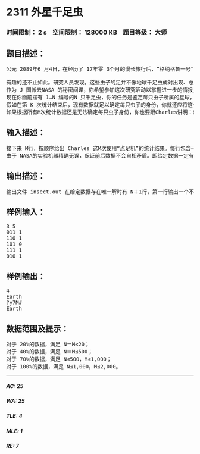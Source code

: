 # 2311 外星千足虫   
### 时间限制： 2 s&nbsp;&nbsp;&nbsp;&nbsp;空间限制： 128000 KB&nbsp;&nbsp;&nbsp;&nbsp;题目等级： 大师  
## 题目描述：  

<pre>
公元 2089年6 月4日，在经历了 17年零 3个月的漫长旅行后，“格纳格鲁一号”载人火箭返回舱终于安全着陆。此枚火箭由美国国家航空航天局（NASA）研制发射，行经火星、金星、土卫六、木卫二、谷神星、“张衡星”等 23颗太阳系星球，并最终在小行星“杰森星”探寻到了地外生命。宇航员在“杰森星”地表岩层下45.70米位置发现一批珍贵的活体生命样本，并将其带回检测。在带回的活体样本中，最吸引人的当属这些来自外星的千足虫了。这些虫子身躯纤长，身体分为若干节。受到触碰时，会将身体卷曲成圆环形，间隔一段时间后才会复原活动。
  
有趣的还不止如此。研究人员发现，这些虫子的足并不像地球千足虫成对出现、总共偶数条——它们每节身体下方都有着不定数量的足，但足的总数一定是奇数条！虽然从外观难以区分二者，但通过统计足的数目，科学家们就能根据奇偶性判断出千足虫所属的星球。
作为 J 国派去NASA 的秘密间谍，你希望参加这次研究活动以掌握进一步的情报，而NASA选拔的研究人员都是最优秀的科学家。于是 NASA 局长CharleBolden出了一道难题来检测你的实力：   
现在你面前摆有 1…N 编号的N 只千足虫，你的任务是鉴定每只虫子所属的星球，但不允许亲自去数它们的足。Charles 每次会在这N 只千足虫中选定若干只放入“昆虫点足机”（the Insect Feet Counter, IFC）中，“点足机”会自动统计出其内所有昆虫足数之和。Charles 会将这个和数 mod 2 的结果反馈给你，同时告诉你一开始放入机器中的是哪几只虫子。他的这种统计操作总共进行M次，而你应当尽早得出鉴定结果。
假如在第 K 次统计结束后，现有数据就足以确定每只虫子的身份，你就还应将这个K 反馈给Charles，此时若K＜M，则表明那后 M－K 次统计并非必须的。
如果根据所有M次统计数据还是无法确定每只虫子身份，你也要跟Charles讲明：就目前数据会存在多个解。
</pre>
  
  
## 输入描述：  

<pre>
接下来 M行，按顺序给出 Charles 这M次使用“点足机”的统计结果。每行包含一个“01”串和一个数字，用一个空格隔开。“01”串按位依次表示每只虫子是否被放入机器：如果第 i 个字符是“0”则代表编号为 i 的虫子未被放入，“1”则代表已被放入。后面跟的数字是统计的昆虫足数 mod 2 的结果。   
由于 NASA的实验机器精确无误，保证前后数据不会自相矛盾。即给定数据一定有解。
</pre>
  
  
## 输出描述：  

<pre>
输出文件 insect.out 在给定数据存在唯一解时有 N＋1行，第一行输出一个不超过M的正整数K，表明在第K 次统计结束后就可以确定唯一解；接下来 N 行依次回答每只千足虫的身份，若是奇数条足则输出“?y7M#”（火星文），偶数条足输出“Earth”。如果输入数据存在多解，输出“Cannot Determine”。 所有输出均不含引号，输出时请注意大小写。
</pre>
  
  
## 样例输入：  

<pre>
3 5  
011 1  
110 1  
101 0  
111 1  
010 1
</pre>
  
  
## 样例输出：  

<pre>
4  
Earth  
?y7M#  
Earth
</pre>
  
  
## 数据范围及提示：  

<pre>
对于 20%的数据，满足 N＝M≤20；   
对于 40%的数据，满足 N＝M≤500；   
对于 70%的数据，满足 N≤500，M≤1,000；   
对于 100%的数据，满足 N≤1,000，M≤2,000。
</pre>
  
  
***  

##### AC: 25  
##### WA: 25  
##### TLE: 4  
##### MLE: 1  
##### RE: 7  
